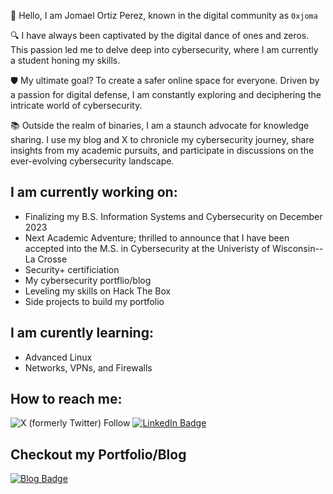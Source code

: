 👋 Hello, I am Jomael Ortiz Perez, known in the digital community as `0xjoma`

🔍 I have always been captivated by the digital dance of ones and zeros. This passion led me to delve deep into cybersecurity, where I am currently a student honing my skills. 

🛡️ My ultimate goal? To create a safer online space for everyone. Driven by a passion for digital defense, I am constantly exploring and deciphering the intricate world of cybersecurity.

📚 Outside the realm of binaries, I am a staunch advocate for knowledge sharing. I use my blog and X to chronicle my cybersecurity journey, share insights from my academic pursuits, and participate in discussions on the ever-evolving cybersecurity landscape.

## I am currently working on:
* Finalizing my B.S. Information Systems and Cybersecurity on December 2023
* Next Academic Adventure; thrilled to announce that I have been accepted into the M.S. in Cybersecurity at the Univeristy of Wisconsin--La Crosse
* Security+ certificiation
* My cybersecurity portflio/blog
* Leveling my skills on Hack The Box
* Side projects to build my portfolio

## I am curently learning:
* Advanced Linux
* Networks, VPNs, and Firewalls

## How to reach me: 
![X (formerly Twitter) Follow](https://img.shields.io/twitter/follow/0xjoma) 
[![LinkedIn Badge](https://img.shields.io/badge/LinkedIn-Profile-blue)](https://www.linkedin.com/in/jomael-ortiz-perez-1384ba27b/)

## Checkout my Portfolio/Blog

[![Blog Badge](https://img.shields.io/badge/Blog-Visit-brightgreen)](https://0xjoma.github.io/)
